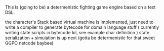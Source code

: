 This is (going to be) a determenistic fighting game engine based on a text DSL. 

the character's Stack based virtual machine is implemented, just need to write a compiler to generate bytecode for domain language stuff ( currently writing state scripts in bytecode lol, see example char definition )
state serialization + simulation  is up next (gotta be determenistic for that sweet GGPO netcode baybee)
